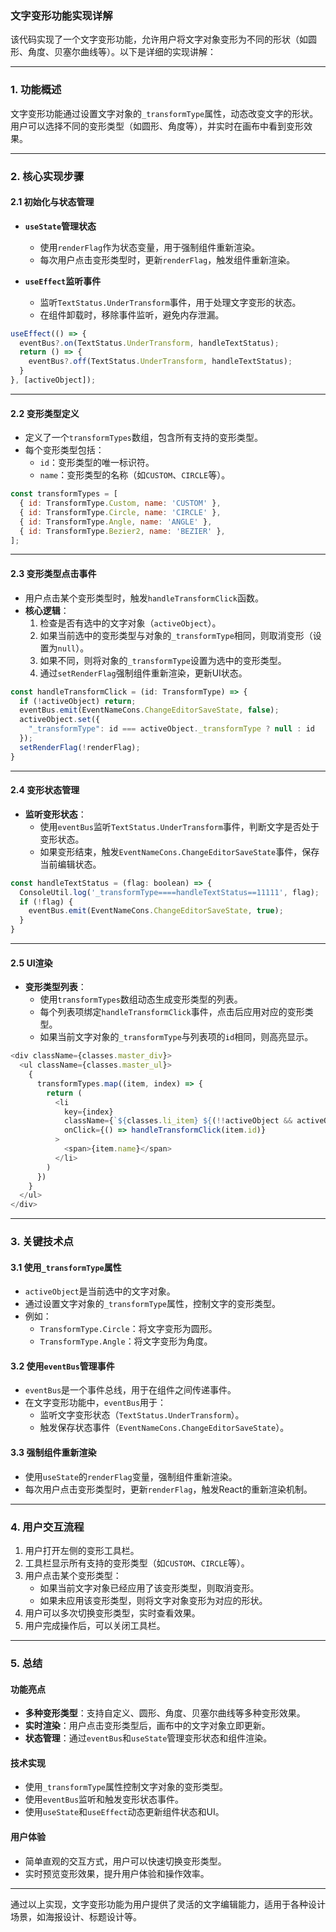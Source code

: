 ### **文字变形功能实现详解**

该代码实现了一个文字变形功能，允许用户将文字对象变形为不同的形状（如圆形、角度、贝塞尔曲线等）。以下是详细的实现讲解：

---

### **1. 功能概述**
文字变形功能通过设置文字对象的`_transformType`属性，动态改变文字的形状。用户可以选择不同的变形类型（如圆形、角度等），并实时在画布中看到变形效果。

---

### **2. 核心实现步骤**

#### **2.1 初始化与状态管理**
- **`useState`管理状态**
  - 使用`renderFlag`作为状态变量，用于强制组件重新渲染。
  - 每次用户点击变形类型时，更新`renderFlag`，触发组件重新渲染。
  
- **`useEffect`监听事件**
  - 监听`TextStatus.UnderTransform`事件，用于处理文字变形的状态。
  - 在组件卸载时，移除事件监听，避免内存泄漏。

```javascript
useEffect(() => {
  eventBus?.on(TextStatus.UnderTransform, handleTextStatus);
  return () => {
    eventBus?.off(TextStatus.UnderTransform, handleTextStatus);
  }
}, [activeObject]);
```

---

#### **2.2 变形类型定义**
- 定义了一个`transformTypes`数组，包含所有支持的变形类型。
- 每个变形类型包括：
  - `id`：变形类型的唯一标识符。
  - `name`：变形类型的名称（如`CUSTOM`、`CIRCLE`等）。

```javascript
const transformTypes = [
  { id: TransformType.Custom, name: 'CUSTOM' },
  { id: TransformType.Circle, name: 'CIRCLE' },
  { id: TransformType.Angle, name: 'ANGLE' },
  { id: TransformType.Bezier2, name: 'BEZIER' },
];
```

---

#### **2.3 变形类型点击事件**
- 用户点击某个变形类型时，触发`handleTransformClick`函数。
- **核心逻辑**：
  1. 检查是否有选中的文字对象（`activeObject`）。
  2. 如果当前选中的变形类型与对象的`_transformType`相同，则取消变形（设置为`null`）。
  3. 如果不同，则将对象的`_transformType`设置为选中的变形类型。
  4. 通过`setRenderFlag`强制组件重新渲染，更新UI状态。

```javascript
const handleTransformClick = (id: TransformType) => {
  if (!activeObject) return;
  eventBus.emit(EventNameCons.ChangeEditorSaveState, false);
  activeObject.set({
    "_transformType": id === activeObject._transformType ? null : id
  });
  setRenderFlag(!renderFlag);
}
```

---

#### **2.4 变形状态管理**
- **监听变形状态**：
  - 使用`eventBus`监听`TextStatus.UnderTransform`事件，判断文字是否处于变形状态。
  - 如果变形结束，触发`EventNameCons.ChangeEditorSaveState`事件，保存当前编辑状态。

```javascript
const handleTextStatus = (flag: boolean) => {
  ConsoleUtil.log('_transformType====handleTextStatus==11111', flag);
  if (!flag) {
    eventBus.emit(EventNameCons.ChangeEditorSaveState, true);
  }
}
```

---

#### **2.5 UI渲染**
- **变形类型列表**：
  - 使用`transformTypes`数组动态生成变形类型的列表。
  - 每个列表项绑定`handleTransformClick`事件，点击后应用对应的变形类型。
  - 如果当前文字对象的`_transformType`与列表项的`id`相同，则高亮显示。

```javascript
<div className={classes.master_div}>
  <ul className={classes.master_ul}>
    {
      transformTypes.map((item, index) => {
        return (
          <li 
            key={index} 
            className={`${classes.li_item} ${(!!activeObject && activeObject._transformType === item.id) && classes.active_li_item}`} 
            onClick={() => handleTransformClick(item.id)}
          >
            <span>{item.name}</span>
          </li>
        )
      })
    }
  </ul>
</div>
```

---

### **3. 关键技术点**

#### **3.1 使用`_transformType`属性**
- `activeObject`是当前选中的文字对象。
- 通过设置文字对象的`_transformType`属性，控制文字的变形类型。
- 例如：
  - `TransformType.Circle`：将文字变形为圆形。
  - `TransformType.Angle`：将文字变形为角度。

#### **3.2 使用`eventBus`管理事件**
- `eventBus`是一个事件总线，用于在组件之间传递事件。
- 在文字变形功能中，`eventBus`用于：
  - 监听文字变形状态（`TextStatus.UnderTransform`）。
  - 触发保存状态事件（`EventNameCons.ChangeEditorSaveState`）。

#### **3.3 强制组件重新渲染**
- 使用`useState`的`renderFlag`变量，强制组件重新渲染。
- 每次用户点击变形类型时，更新`renderFlag`，触发React的重新渲染机制。

---

### **4. 用户交互流程**

1. 用户打开左侧的变形工具栏。
2. 工具栏显示所有支持的变形类型（如`CUSTOM`、`CIRCLE`等）。
3. 用户点击某个变形类型：
   - 如果当前文字对象已经应用了该变形类型，则取消变形。
   - 如果未应用该变形类型，则将文字对象变形为对应的形状。
4. 用户可以多次切换变形类型，实时查看效果。
5. 用户完成操作后，可以关闭工具栏。

---

### **5. 总结**

#### **功能亮点**
- **多种变形类型**：支持自定义、圆形、角度、贝塞尔曲线等多种变形效果。
- **实时渲染**：用户点击变形类型后，画布中的文字对象立即更新。
- **状态管理**：通过`eventBus`和`useState`管理变形状态和组件渲染。

#### **技术实现**
- 使用`_transformType`属性控制文字对象的变形类型。
- 使用`eventBus`监听和触发变形状态事件。
- 使用`useState`和`useEffect`动态更新组件状态和UI。

#### **用户体验**
- 简单直观的交互方式，用户可以快速切换变形类型。
- 实时预览变形效果，提升用户体验和操作效率。

---

通过以上实现，文字变形功能为用户提供了灵活的文字编辑能力，适用于各种设计场景，如海报设计、标题设计等。
